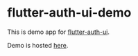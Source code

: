# flutter-auth-ui-demo

This is demo app for [flutter-auth-ui](https://github.com/polina-c/flutter-auth-ui).

Demo is hosted [here](https://flatter-auth-ui.codemagic.app/#/).
